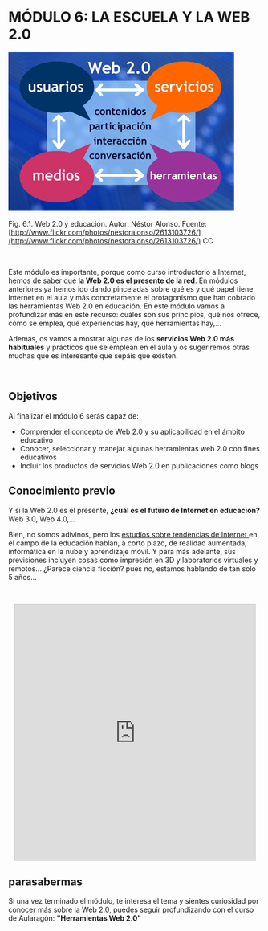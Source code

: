 
# MÓDULO 6: LA ESCUELA Y LA WEB 2.0


![](img/2613103726_25f247a3a4.jpg)

Fig. 6.1. Web 2.0 y educación. Autor: Néstor Alonso. Fuente: [http://www.flickr.com/photos/nestoralonso/2613103726/](http://www.flickr.com/photos/nestoralonso/2613103726/) CC

 

Este módulo es importante, porque como curso introductorio a Internet, hemos de saber que **la Web 2.0 es el presente de la red**. En módulos anteriores ya hemos ido dando pinceladas sobre qué es y qué papel tiene Internet en el aula y más concretamente el protagonismo que han cobrado las herramientas Web 2.0 en educación. En este módulo vamos a profundizar más en este recurso: cuáles son sus principios, qué nos ofrece, cómo se emplea, qué experiencias hay, qué herramientas hay,...

Además, os vamos a mostrar algunas de los **servicios Web 2.0 más habituales** y prácticos que se emplean en el aula y os sugeriremos otras muchas que es interesante que sepáis que existen.

 

## Objetivos

Al finalizar el módulo 6 serás capaz de:

- Comprender el concepto de Web 2.0 y su aplicabilidad en el ámbito educativo
- Conocer, seleccionar y manejar algunas herramientas web 2.0 con fines educativos
- Incluir los productos de servicios Web 2.0 en publicaciones como blogs

## Conocimiento previo

Y si la Web 2.0 es el presente, **¿cuál es el futuro de Internet en educación?** Web 3.0, Web 4.0,...

Bien, no somos adivinos, pero los [estudios sobre tendencias de Internet ](http://blog.educalab.es/intef/2013/06/24/informe-horizon-2013-primaria-y-secundaria-tecnologias-1-a-5-anos/)en el campo de la educación hablan, a corto plazo, de realidad aumentada, informática en la nube y aprendizaje móvil. Y para más adelante, sus previsiones incluyen cosas como impresión en 3D y laboratorios virtuales y remotos... ¿Parece ciencia ficción? pues no, estamos hablando de tan solo 5 años...

 

<iframe frameborder="0" height="511" marginheight="0" marginwidth="0" scrolling="no" src="http://www.slideshare.net/slideshow/embed_code/23454391" style="border-width: 1px 1px 0px; border-style: solid; border-color: #cccccc; margin-right: auto; margin-bottom: 5px; margin-left: auto; display: block;" width="479"></iframe>

## parasabermas

Si una vez terminado el módulo, te interesa el tema y sientes curiosidad por conocer más sobre la Web 2.0, puedes seguir profundizando con el curso de Aularagón: **"Herramientas Web 2.0"**

